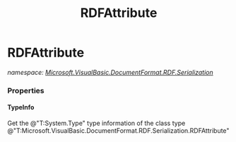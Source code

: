 ﻿---
title: RDFAttribute
---

# RDFAttribute
_namespace: [Microsoft.VisualBasic.DocumentFormat.RDF.Serialization](N-Microsoft.VisualBasic.DocumentFormat.RDF.Serialization.html)_






### Properties

#### TypeInfo
Get the @"T:System.Type" type information of the class type @"T:Microsoft.VisualBasic.DocumentFormat.RDF.Serialization.RDFAttribute"
